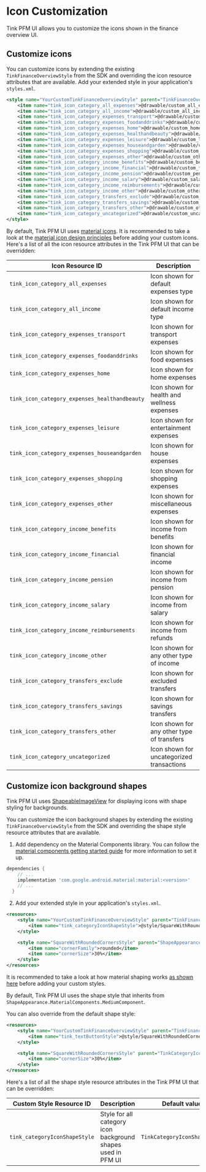 # Icon Customization

Tink PFM UI allows you to customize the icons shown in the finance overview UI.

## Customize icons
You can customize icons by extending the existing `TinkFinanceOverviewStyle` from the SDK and overriding the icon resource attributes that are available.
Add your extended style in your application's `styles.xml`.
```xml
<style name="YourCustomTinkFinanceOverviewStyle" parent="TinkFinanceOverviewStyle">
    <item name="tink_icon_category_all_expenses">@drawable/custom_all_expenses</item>
    <item name="tink_icon_category_all_income">@drawable/custom_all_income</item>
    <item name="tink_icon_category_expenses_transport">@drawable/custom_transport</item>
    <item name="tink_icon_category_expenses_foodanddrinks">@drawable/custom_foodanddrinks</item>
    <item name="tink_icon_category_expenses_home">@drawable/custom_home</item>
    <item name="tink_icon_category_expenses_healthandbeauty">@drawable/custom_healthandbeauty</item>
    <item name="tink_icon_category_expenses_leisure">@drawable/custom_leisure</item>
    <item name="tink_icon_category_expenses_houseandgarden">@drawable/custom_houseandgarden</item>
    <item name="tink_icon_category_expenses_shopping">@drawable/custom_shopping</item>
    <item name="tink_icon_category_expenses_other">@drawable/custom_other</item>
    <item name="tink_icon_category_income_benefits">@drawable/custom_benefits</item>
    <item name="tink_icon_category_income_financial">@drawable/custom_financial</item>
    <item name="tink_icon_category_income_pension">@drawable/custom_pension</item>
    <item name="tink_icon_category_income_salary">@drawable/custom_salary</item>
    <item name="tink_icon_category_income_reimbursements">@drawable/custom_reimbursement</item>
    <item name="tink_icon_category_income_other">@drawable/custom_other</item>
    <item name="tink_icon_category_transfers_exclude">@drawable/custom_excluded</item>
    <item name="tink_icon_category_transfers_savings">@drawable/custom_savings</item>
    <item name="tink_icon_category_transfers_other">@drawable/custom_other</item>
    <item name="tink_icon_category_uncategorized">@drawable/custom_uncategorized</item>
</style>
```
By default, Tink PFM UI uses [material icons](https://material.io/resources/icons/?style=baseline). It is recommended to take a look at the [material icon design principles](https://material.io/design/iconography/system-icons.html#design-principles) before adding your custom icons.
Here's a list of all the icon resource attributes in the Tink PFM UI that can be overridden:

| Icon Resource ID | Description |
|------|-----|
| `tink_icon_category_all_expenses` | Icon shown for default expenses type |
| `tink_icon_category_all_income` | Icon shown for default income type |
| `tink_icon_category_expenses_transport` | Icon shown for transport expenses  |
| `tink_icon_category_expenses_foodanddrinks` | Icon shown for food expenses |
| `tink_icon_category_expenses_home` | Icon shown for home expenses |
| `tink_icon_category_expenses_healthandbeauty` | Icon shown for health and wellness expenses  |
| `tink_icon_category_expenses_leisure` | Icon shown for entertainment expenses |
| `tink_icon_category_expenses_houseandgarden` | Icon shown for house expenses |
| `tink_icon_category_expenses_shopping` | Icon shown for shopping expenses |
| `tink_icon_category_expenses_other` | Icon shown for miscellaneous expenses |
| `tink_icon_category_income_benefits` | Icon shown for income from benefits |
| `tink_icon_category_income_financial` | Icon shown for financial income |
| `tink_icon_category_income_pension` | Icon shown for income from pension |
| `tink_icon_category_income_salary` | Icon shown for income from salary |
| `tink_icon_category_income_reimbursements` | Icon shown for income from refunds |
| `tink_icon_category_income_other` | Icon shown for any other type of income |
| `tink_icon_category_transfers_exclude` | Icon shown for excluded transfers |
| `tink_icon_category_transfers_savings` | Icon shown for savings transfers |
| `tink_icon_category_transfers_other` | Icon shown for any other type of transfers |
| `tink_icon_category_uncategorized` | Icon shown for uncategorized transactions |

## Customize icon background shapes

Tink PFM UI uses [ShapeableImageView](https://developer.android.com/reference/com/google/android/material/imageview/ShapeableImageView) for displaying icons with shape styling for backgrounds.

You can customize the icon background shapes by extending the existing `TinkFinanceOverviewStyle` from the SDK and overriding the shape style resource attributes that are available.

1. Add dependency on the Material Components library. You can follow the [material components getting started guide](https://material.io/develop/android/docs/getting-started) for more information to set it up.
```groovy
dependencies {
    // ...
    implementation 'com.google.android.material:material:<version>'
    // ...
  }
```

2. Add your extended style in your application's `styles.xml`.
```xml
<resources>
    <style name="YourCustomTinkFinanceOverviewStyle" parent="TinkFinanceOverviewStyle">
        <item name="tink_categoryIconShapeStyle">@style/SquareWithRoundedCornersStyle</item>
    </style>

    <style name="SquareWithRoundedCornersStyle" parent="ShapeAppearance.MaterialComponents.MediumComponent">
        <item name="cornerFamily">rounded</item>
        <item name="cornerSize">30%</item>
    </style>
</resources>
```
It is recommended to take a look at how material shaping works [as shown here](https://material.io/develop/android/theming/shape) before adding your custom styles.

By default, Tink PFM UI uses the shape style that inherits from `ShapeAppearance.MaterialComponents.MediumComponent`.

You can also override from the default shape style:
```xml
<resources>
    <style name="YourCustomTinkFinanceOverviewStyle" parent="TinkFinanceOverviewStyle">
        <item name="tink_textButtonStyle">@style/SquareWithRoundedCornersStyle</item>
    </style>

    <style name="SquareWithRoundedCornersStyle" parent="TinkCategoryIconShapeStyle">
        <item name="cornerSize">30%</item>
    </style>
</resources>
```

Here's a list of all the shape style resource attributes in the Tink PFM UI that can be overridden:

| Custom Style Resource ID | Description | Default value |
|------|-----|-----|
| `tink_categoryIconShapeStyle` | Style for all category icon background shapes used in PFM UI | `TinkCategoryIconShapeStyle` |
